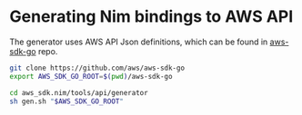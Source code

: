 Generating Nim bindings to AWS API
=====================

The generator uses AWS API Json definitions, which can be found in
[aws-sdk-go](https://github.com/aws/aws-sdk-go) repo.

```sh
git clone https://github.com/aws/aws-sdk-go
export AWS_SDK_GO_ROOT=$(pwd)/aws-sdk-go

cd aws_sdk.nim/tools/api/generator
sh gen.sh "$AWS_SDK_GO_ROOT"
```
